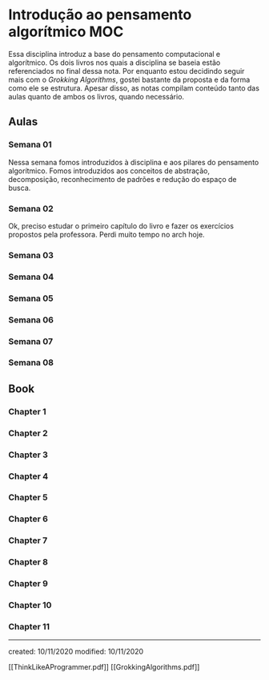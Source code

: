 # Introdução ao pensamento algorítmico MOC 
Essa disciplina introduz a base do pensamento computacional e algorítmico. Os dois livros nos quais a disciplina se baseia estão referenciados no final dessa nota. Por enquanto estou decidindo seguir mais com o *Grokking Algorithms*, gostei bastante da proposta e da forma como ele se estrutura. Apesar disso, as notas compilam conteúdo tanto das aulas quanto de ambos os livros, quando necessário.

## Aulas
### Semana 01
Nessa semana fomos introduzidos à disciplina e aos pilares do pensamento algorítmico. Fomos introduzidos aos conceitos de abstração, decomposição, reconhecimento de padrões e redução do espaço de busca.

### Semana 02
Ok, preciso estudar o primeiro capítulo do livro e fazer os exercícios propostos pela professora. Perdi muito tempo no arch hoje.

### Semana 03
### Semana 04
### Semana 05
### Semana 06
### Semana 07
### Semana 08

## Book
### Chapter 1
### Chapter 2
### Chapter 3
### Chapter 4
### Chapter 5
### Chapter 6
### Chapter 7
### Chapter 8
### Chapter 9
### Chapter 10
### Chapter 11

---

created: 10/11/2020
modified: 10/11/2020

[[ThinkLikeAProgrammer.pdf]]
[[GrokkingAlgorithms.pdf]]
